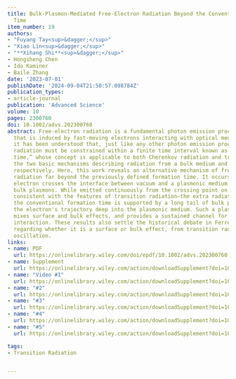 ```yaml
---
title: Bulk‐Plasmon‐Mediated Free‐Electron Radiation Beyond the Conventional Formation
  Time
item_number: 19
authors:
- "Fuyang Tay<sup>&dagger;</sup>"
- "Xiao Lin<sup>&dagger;</sup>"
- "**Xihang Shi**<sup>&dagger;</sup>"
- Hongsheng Chen
- Ido Kaminer
- Baile Zhang
date: '2023-07-01'
publishDate: '2024-09-04T21:50:57.098784Z'
publication_types:
- article-journal
publication: 'Advanced Science'
volume: 10
pages: 2300760
doi: 10.1002/advs.202300760
abstract: Free‐electron radiation is a fundamental photon emission process
  that is induced by fast‐moving electrons interacting with optical media. Historically,
  it has been understood that, just like any other photon emission process, free‐electron
  radiation must be constrained within a finite time interval known as the “formation
  time,” whose concept is applicable to both Cherenkov radiation and transition radiation,
  the two basic mechanisms describing radiation from a bulk medium and from an interface,
  respectively. Here, this work reveals an alternative mechanism of free‐electron
  radiation far beyond the previously defined formation time. It occurs when a fast
  electron crosses the interface between vacuum and a plasmonic medium supporting
  bulk plasmons. While emitted continuously from the crossing point on the interface—thus
  consistent with the features of transition radiation—the extra radiation beyond
  the conventional formation time is supported by a long tail of bulk plasmons following
  the electron's trajectory deep into the plasmonic medium. Such a plasmonic tail
  mixes surface and bulk effects, and provides a sustained channel for electron–interface
  interaction. These results also settle the historical debate in Ferrell radiation,
  regarding whether it is a surface or bulk effect, from transition radiation or plasmonic
  oscillation.
links:
- name: PDF
  url: https://onlinelibrary.wiley.com/doi/epdf/10.1002/advs.202300760
- name: Supplement
  url: https://onlinelibrary.wiley.com/action/downloadSupplement?doi=10.1002%2Fadvs.202300760&file=advs5682-sup-0001-SuppMat.pdf
- name: "Video #1"
  url: https://onlinelibrary.wiley.com/action/downloadSupplement?doi=10.1002%2Fadvs.202300760&file=advs5682-sup-0002-MovieS1.mp4
- name: "#2"
  url: https://onlinelibrary.wiley.com/action/downloadSupplement?doi=10.1002%2Fadvs.202300760&file=advs5682-sup-0003-MovieS2.mp4
- name: "#3"
  url: https://onlinelibrary.wiley.com/action/downloadSupplement?doi=10.1002%2Fadvs.202300760&file=advs5682-sup-0004-MovieS3.mp4
- name: "#4"
  url: https://onlinelibrary.wiley.com/action/downloadSupplement?doi=10.1002%2Fadvs.202300760&file=advs5682-sup-0005-MovieS4.mp4
- name: "#5"
  url: https://onlinelibrary.wiley.com/action/downloadSupplement?doi=10.1002%2Fadvs.202300760&file=advs5682-sup-0006-MovieS5.mp4

tags:
- Transition Radiation


---
```

